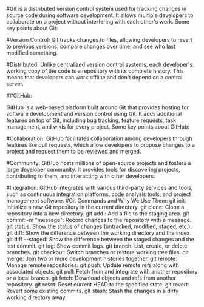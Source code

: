 #Git is a distributed version control system used for tracking changes in source code during software development. It allows multiple developers to collaborate on a project without interfering with each other's work. Some key points about Git:

#Version Control: Git tracks changes to files, allowing developers to revert to previous versions, compare changes over time, and see who last modified something.

#Distributed: Unlike centralized version control systems, each developer's working copy of the code is a repository with its complete history. This means that developers can work offline and don't depend on a central server.

##GitHub:

GitHub is a web-based platform built around Git that provides hosting for software development and version control using Git. It adds additional features on top of Git, including bug tracking, feature requests, task management, and wikis for every project. Some key points about GitHub:

#Collaboration: GitHub facilitates collaboration among developers through features like pull requests, which allow developers to propose changes to a project and request them to be reviewed and merged.

#Community: GitHub hosts millions of open-source projects and fosters a large developer community. It provides tools for discovering projects, contributing to them, and interacting with other developers.

#Integration: GitHub integrates with various third-party services and tools, such as continuous integration platforms, code analysis tools, and project management software.
#Git Commands and Why We Use Them:
git init: Initialize a new Git repository in the current directory.
git clone: Clone a repository into a new directory.
git add <file>: Add a file to the staging area.
git commit -m "message": Record changes to the repository with a message.
git status: Show the status of changes (untracked, modified, staged, etc.).
git diff: Show the difference between the working directory and the index.
git diff --staged: Show the difference between the staged changes and the last commit.
git log: Show commit logs.
git branch: List, create, or delete branches.
git checkout: Switch branches or restore working tree files.
git merge: Join two or more development histories together.
git remote: Manage remote repositories.
git push: Update remote refs along with associated objects.
git pull: Fetch from and integrate with another repository or a local branch.
git fetch: Download objects and refs from another repository.
git reset: Reset current HEAD to the specified state.
git revert: Revert some existing commits.
git stash: Stash the changes in a dirty working directory away.
